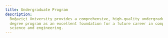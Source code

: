 ```yaml
---
title: Undergraduate Program
description:
  Boğaziçi University provides a comprehensive, high-quality undergraduate
  degree program as an excellent foundation for a future career in computer
  science and engineering.
---
```

